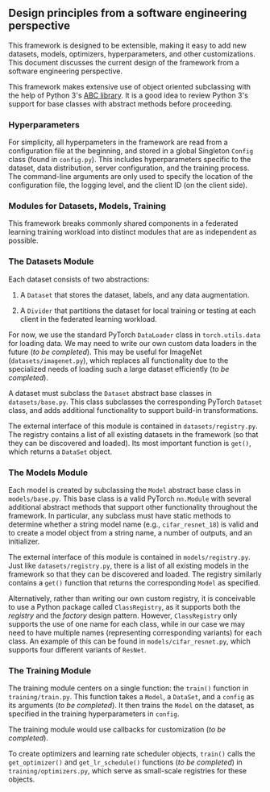 
## Design principles from a software engineering perspective

This framework is designed to be extensible, making it easy to add new datasets, models, optimizers, hyperparameters, and other customizations. This document discusses the current design of the framework from a software engineering perspective.

This framework makes extensive use of object oriented subclassing with the help of Python 3's [ABC library](https://docs.python.org/3/library/abc.html). It is a good idea to review Python 3's support for base classes with abstract methods before proceeding.

### Hyperparameters

For simplicity, all hyperpameters in the framework are read from a configuration file at the beginning, and stored in a global Singleton `Config` class (found in `config.py`). This includes hyperparameters specific to the dataset, data distribution, server configuration, and the training process. The command-line arguments are only used to specify the location of the configuration file, the logging level, and the client ID (on the client side).

### Modules for Datasets, Models, Training

This framework breaks commonly shared components in a federated learning training workload into distinct modules that are as independent as possible.

### The Datasets Module

Each dataset consists of two abstractions:

1. A `Dataset` that stores the dataset, labels, and any data augmentation.

2. A `Divider` that partitions the dataset for local training or testing at each client in the federated learning workload.

For now, we use the standard PyTorch `DataLoader` class in `torch.utils.data` for loading data. We may need to write our own custom data loaders in the future (*to be completed*). This may be useful for ImageNet (`datasets/imagenet.py`), which replaces all functionality due to the specialized needs of loading such a large dataset efficiently (*to be completed*).

A dataset must subclass the `Dataset` abstract base classes in `datasets/base.py`. This class subclasses the corresponding PyTorch `Dataset` class, and adds additional functionality to support build-in transformations.

The external interface of this module is contained in `datasets/registry.py`. The registry contains a list of all existing datasets in the framework (so that they can be discovered and loaded). Its most important function is `get()`, which returns a `DataSet` object.

### The Models Module

Each model is created by subclassing the `Model` abstract base class in `models/base.py`. This base class is a valid PyTorch `nn.Module` with several additional abstract methods that support other functionality throughout the framework. In particular, any subclass must have static methods to determine whether a string model name (e.g., `cifar_resnet_18`) is valid and to create a model object from a string name, a number of outputs, and an initializer.

The external interface of this module is contained in `models/registry.py`. Just like `datasets/registry.py`, there is a list of all existing models in the framework so that they can be discovered and loaded. The registry similarly contains a `get()` function that returns the corresponding `Model` as specified. 

Alternatively, rather than writing our own custom registry, it is conceivable to use a Python package called `ClassRegistry`, as it supports both the *registry* and the *factory* design pattern. However, `ClassRegistry` only supports the use of one name for each class, while in our case we may need to have multiple names (representing corresponding variants) for each class. An example of this can be found in `models/cifar_resnet.py`, which supports four different variants of `ResNet`.

### The Training Module

The training module centers on a single function: the `train()` function in `training/train.py`. This function takes a `Model`, a `DataSet`, and a `config` as its arguments (*to be completed*). It then trains the `Model` on the dataset, as specified in the training hyperparameters in `config`.

The training module would use callbacks for customization (*to be completed*).

To create optimizers and learning rate scheduler objects, `train()` calls the `get_optimizer()` and `get_lr_schedule()` functions (*to be completed*) in `training/optimizers.py`, which serve as small-scale registries for these objects.
